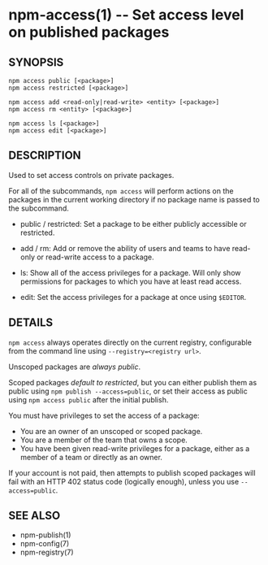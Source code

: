 npm-access(1) -- Set access level on published packages
=======================================================
















































<extoc></extoc>

## SYNOPSIS

    npm access public [<package>]
    npm access restricted [<package>]

    npm access add <read-only|read-write> <entity> [<package>]
    npm access rm <entity> [<package>]

    npm access ls [<package>]
    npm access edit [<package>]

## DESCRIPTION

Used to set access controls on private packages.

For all of the subcommands, `npm access` will perform actions on the packages
in the current working directory if no package name is passed to the
subcommand.

* public / restricted:
  Set a package to be either publicly accessible or restricted.

* add / rm:
  Add or remove the ability of users and teams to have read-only or read-write
  access to a package.

* ls:
  Show all of the access privileges for a package. Will only show permissions
  for packages to which you have at least read access.

* edit:
  Set the access privileges for a package at once using `$EDITOR`.

## DETAILS

`npm access` always operates directly on the current registry, configurable
from the command line using `--registry=<registry url>`.

Unscoped packages are *always public*.

Scoped packages *default to restricted*, but you can either publish them as
public using `npm publish --access=public`, or set their access as public using
`npm access public` after the initial publish.

You must have privileges to set the access of a package:

* You are an owner of an unscoped or scoped package.
* You are a member of the team that owns a scope.
* You have been given read-write privileges for a package, either as a member
  of a team or directly as an owner.

If your account is not paid, then attempts to publish scoped packages will fail
with an HTTP 402 status code (logically enough), unless you use
`--access=public`.

## SEE ALSO

* npm-publish(1)
* npm-config(7)
* npm-registry(7)
